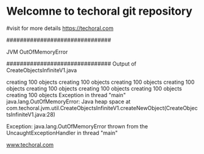 # Welcomne to  techoral git repository

#visit for more details
https://techoral.com


###############################

JVM OutOfMemoryError

###############################
Output of CreateObjectsInfiniteV1.java

>>>

creating 100 objects
creating 100 objects
creating 100 objects
creating 100 objects
creating 100 objects
creating 100 objects
creating 100 objects
creating 100 objects
Exception in thread "main" java.lang.OutOfMemoryError: Java heap space
	at com.techoral.jvm.util.CreateObjectsInfiniteV1.createNewObject(CreateObjectsInfiniteV1.java:28)

Exception: java.lang.OutOfMemoryError thrown from the UncaughtExceptionHandler in thread "main"


www.techoral.com

